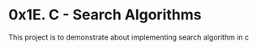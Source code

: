# 0x1E. C - Search Algorithms
This project is to demonstrate about implementing search algorithm in c 
